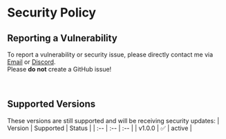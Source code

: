 # Security Policy

## Reporting a Vulnerability
To report a vulnerability or security issue, please directly contact me via [Email](mailto:contact@sv443.net) or [Discord](https://sv443.net/discord).  
Please **do not** create a GitHub issue!

<br>

## Supported Versions
These versions are still supported and will be receiving security updates:
| Version | Supported | Status |
| :-- | :-- | :-- |
| v1.0.0 | ✅ | active |

